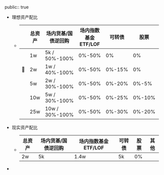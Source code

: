 public:: true

- 理想资产配比
	- ||总资产|场内货基/国债逆回购|场内指数基金 ETF/LOF|可转债|股票|其他|
	  |--|--|--|--|--|--|--|
	  | |1w|5k  / 50%-100%|0%-50%|0%|0%|0%|
	  |📌|2w|1w / 40%-100%|0%-50%|0%-15%|0%|0%|
	  | |5w|2w / 30%-100%|0%-50%|0%-20%|0%-5%|0%|
	  | |10w|5w / 30%-100%|0%-50%|0%-25%|0%-10%|0%-5%|
	  | |25w|10w / 30%-100%|0%-50%|0%-30%|0%-20%|0%-8%|
- 现实资产配比
	- |总资产|场内货基/国债逆回购|场内指数基金 ETF/LOF|可转债|股票|其他|
	  |--|--|--|--|--|--|
	  |2w|5k|1.4w|5k|0%|
-